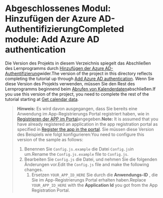 # <a name="completed-module-add-azure-ad-authentication"></a><span data-ttu-id="73498-101">Abgeschlossenes Modul: Hinzufügen der Azure AD-Authentifizierung</span><span class="sxs-lookup"><span data-stu-id="73498-101">Completed module: Add Azure AD authentication</span></span>

<span data-ttu-id="73498-102">Die Version des Projekts in diesem Verzeichnis spiegelt das Abschließen des Lernprogramms durch [Hinzufügen der Azure AD-Authentifizierung](https://docs.microsoft.com/graph/training/react-tutorial?tutorial-step=3)wider.</span><span class="sxs-lookup"><span data-stu-id="73498-102">The version of the project in this directory reflects completing the tutorial up through [Add Azure AD authentication](https://docs.microsoft.com/graph/training/react-tutorial?tutorial-step=3).</span></span> <span data-ttu-id="73498-103">Wenn Sie diese Version des Projekts verwenden, müssen Sie den Rest des Lernprogramms beginnend beim [Abrufen von Kalenderdaten](https://docs.microsoft.com/graph/training/react-tutorial?tutorial-step=4)abschließen.</span><span class="sxs-lookup"><span data-stu-id="73498-103">If you use this version of the project, you need to complete the rest of the tutorial starting at [Get calendar data](https://docs.microsoft.com/graph/training/react-tutorial?tutorial-step=4).</span></span>

> <span data-ttu-id="73498-104">**Hinweis:** Es wird davon ausgegangen, dass Sie bereits eine Anwendung im App-Registrierungs Portal registriert haben, wie in [Registrieren der APP im Portal](https://docs.microsoft.com/graph/training/react-tutorial?tutorial-step=2)angegeben.</span><span class="sxs-lookup"><span data-stu-id="73498-104">**Note:** It is assumed that you have already registered an application in the app registration portal as specified in [Register the app in the portal](https://docs.microsoft.com/graph/training/react-tutorial?tutorial-step=2).</span></span> <span data-ttu-id="73498-105">Sie müssen diese Version des Beispiels wie folgt konfigurieren:</span><span class="sxs-lookup"><span data-stu-id="73498-105">You need to configure this version of the sample as follows:</span></span>
>
> 1. <span data-ttu-id="73498-106">Benennen Sie `Config.js.example` die Datei `Config.js`in um.</span><span class="sxs-lookup"><span data-stu-id="73498-106">Rename the `Config.js.example` file to `Config.js`.</span></span>
> 1. <span data-ttu-id="73498-107">Bearbeiten Sie `Config.js` die Datei, und nehmen Sie die folgenden Änderungen vor.</span><span class="sxs-lookup"><span data-stu-id="73498-107">Edit the `Config.js` file and make the following changes.</span></span>
>     1. <span data-ttu-id="73498-108">Ersetzen `YOUR_APP_ID_HERE` Sie durch die **Anwendungs-ID** , die Sie im App-Registrierungs Portal erhalten haben.</span><span class="sxs-lookup"><span data-stu-id="73498-108">Replace `YOUR_APP_ID_HERE` with the **Application Id** you got from the App Registration Portal.</span></span>